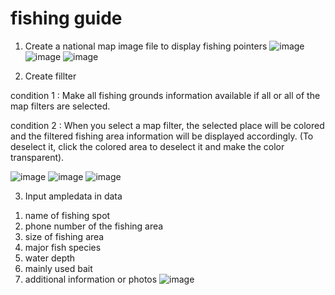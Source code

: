 # fishing guide

1. Create a national map image file to display fishing pointers
![image](https://user-images.githubusercontent.com/102274136/234823920-f5d1b634-f999-4d97-8ad7-067f0399f53b.png)
![image](https://user-images.githubusercontent.com/102274136/234824849-6b0e37cb-905d-4b55-b238-f875d24d961c.png)
![image](https://user-images.githubusercontent.com/102274136/234824868-9a2b5bd8-f03d-43bd-9645-a74c9911e39f.png)


2. Create fillter

  condition 1 : Make all fishing grounds information available if all or all of the map filters are selected.
 
  condition 2 : When you select a map filter, the selected place will be colored and the filtered fishing area information will be displayed accordingly. (To deselect it, click the colored area to deselect it and make the color transparent).
  
  ![image](https://user-images.githubusercontent.com/102274136/234824754-4113df8b-64b7-4e39-b097-53e0196eb855.png)
  ![image](https://user-images.githubusercontent.com/102274136/234824784-d62e9abc-d5d8-40e2-a60f-2744672c801e.png)
  ![image](https://user-images.githubusercontent.com/102274136/234824800-7d2eb576-de84-4106-9323-06ee8a6ac590.png)


  
3. Input ampledata
  in data
  1) name of fishing spot
  2) phone number of the fishing area
  3) size of fishing area
  4) major fish species
  5) water depth
  6) mainly used bait
  7) additional information or photos
  ![image](https://user-images.githubusercontent.com/102274136/234825575-66f86d78-3be8-4f0f-b188-3158dc5f2338.png)
